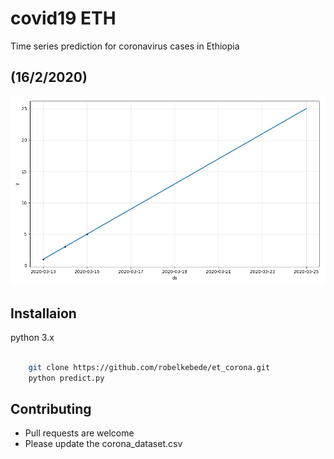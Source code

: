 # covid19 ETH
Time series prediction for coronavirus cases in Ethiopia


## (16/2/2020)

![alt text](./covid-19.png)

## Installaion

python 3.x

```bash
	
    git clone https://github.com/robelkebede/et_corona.git
    python predict.py

```


## Contributing

* Pull requests are welcome 
* Please update the corona_dataset.csv
